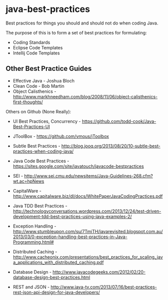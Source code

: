 java-best-practices
===================

Best practices for things you should and should not do when coding Java.

The purpose of this is to form a set of best practices for formulating:
* Coding Standards
* Eclipse Code Templates
* Intellij Code Templates

Other Best Practice Guides
--------------------------

* Effective Java - Joshua Bloch
* Clean Code - Bob Martin
* Object Calisthenics - http://www.markhneedham.com/blog/2008/11/06/object-calisthenics-first-thoughts/

Others on Github (None Really):
* UI Best Practices, Concurrency - https://github.com/todd-cook/Java-Best-Practices-UI
* JToolBox - https://github.com/vmous/jToolbox

* Subtle Best Practices - http://blog.jooq.org/2013/08/20/10-subtle-best-practices-when-coding-java/
* Java Code Best Practices - https://sites.google.com/site/javatouch/javacode-bestpractices
* SEI - http://www.sei.cmu.edu/newsitems/Java-Guidelines-268.cfm?wt.ac=hpNews
* CapitalWare - http://www.capitalware.biz/dl/docs/WhitePaperJavaCodingPractices.pdf
* Java TDD Best Practices - http://technologyconversations.wordpress.com/2013/12/24/test-driven-development-tdd-best-practices-using-java-examples-2/
* Exception Handling - http://www.stumbleupon.com/su/7TmiTH/javarevisited.blogspot.com.au/2013/03/0-exception-handling-best-practices-in-Java-Programming.html#

* Distributed Caching - http://www.cacheonix.com/presentations/best_practices_for_scaling_java_applications_with_distributed_caching.pdf
* Database Design - http://www.javacodegeeks.com/2012/02/20-database-design-best-practices.html
* REST and JSON - http://www.java-tv.com/2013/07/16/best-practices-rest-json-api-design-for-java-developers/
